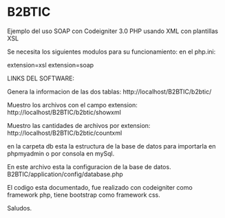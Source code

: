 # B2BTIC
Ejemplo del uso SOAP con Codeigniter 3.0  PHP  usando XML con plantillas XSL

Se necesita los siguientes modulos para su funcionamiento: en el php.ini:

extension=xsl
extension=soap

LINKS DEL SOFTWARE:

Genera la informacion de las dos tablas:
http://localhost/B2BTIC/b2btic/

Muestro los archivos con el campo extension:
http://localhost/B2BTIC/b2btic/showxml


Muestro las cantidades de archivos por extension:
http://localhost/B2BTIC/b2btic/countxml



en la carpeta db esta la estructura de la base de datos para importarla en phpmyadmin o por consola en mySql.


En este archivo esta la configuracion de la base de datos.
B2BTIC/application/config/database.php


El codigo esta documentado, fue realizado con codeigniter como framework php, tiene bootstrap como framework css.

Saludos.
